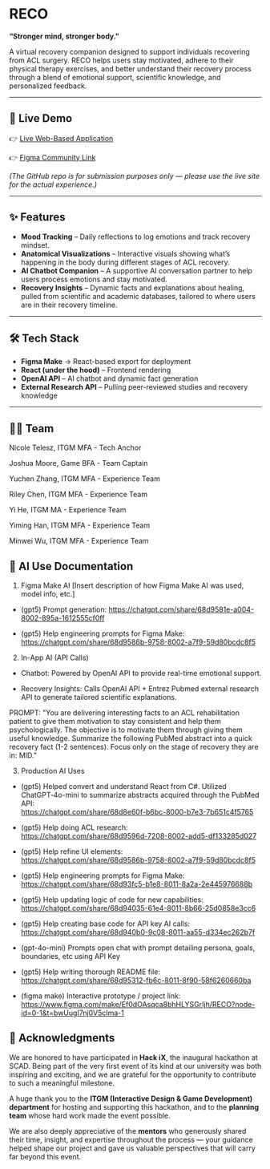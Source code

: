 # RECO  
**“Stronger mind, stronger body.”**  

A virtual recovery companion designed to support individuals recovering from ACL surgery. RECO helps users stay motivated, adhere to their physical therapy exercises, and better understand their recovery process through a blend of emotional support, scientific knowledge, and personalized feedback.  

---

## 🚀 Live Demo  
👉 [Live Web-Based Application](https://knob-dwell-34466238.figma.site/)

👉 [Figma Community Link](https://www.figma.com/community/file/1553970523770663652)

*(The GitHub repo is for submission purposes only — please use the live site for the actual experience.)*  

---

## ✨ Features  
- **Mood Tracking** – Daily reflections to log emotions and track recovery mindset.  
- **Anatomical Visualizations** – Interactive visuals showing what’s happening in the body during different stages of ACL recovery.  
- **AI Chatbot Companion** – A supportive AI conversation partner to help users process emotions and stay motivated.  
- **Recovery Insights** – Dynamic facts and explanations about healing, pulled from scientific and academic databases, tailored to where users are in their recovery timeline.  

---

## 🛠️ Tech Stack  
- **Figma Make** → React-based export for deployment  
- **React (under the hood)** – Frontend rendering  
- **OpenAI API** – AI chatbot and dynamic fact generation  
- **External Research API** – Pulling peer-reviewed studies and recovery knowledge  

---

## 👩‍💻 Team

Nicole Telesz, ITGM MFA - Tech Anchor

Joshua Moore, Game BFA - Team Captain

Yuchen Zhang, ITGM MFA - Experience Team

Riley Chen, ITGM MFA - Experience Team

Yi He, ITGM MA - Experience Team

Yiming Han, ITGM MFA - Experience Team

Minwei Wu, ITGM MFA - Experience Team

## 🤖 AI Use Documentation
1. Figma Make AI
[Insert description of how Figma Make AI was used, model info, etc.]

-  (gpt5) Prompt generation: 
https://chatgpt.com/share/68d9581e-a004-8002-895a-1612555cf0ff

- (gpt5) Help engineering prompts for Figma Make:  
  https://chatgpt.com/share/68d9586b-9758-8002-a7f9-59d80bcdc8f5  

2. In-App AI (API Calls)
- Chatbot: Powered by OpenAI API to provide real-time emotional support.



- Recovery Insights: Calls OpenAI API + Entrez Pubmed external research API to generate tailored scientific explanations.

PROMPT: "You are delivering interesting facts to an ACL rehabilitation patient to give them motivation to stay consistent and help them psychologically. 
The objective is to motivate them through giving them useful knowledge. Summarize the following PubMed abstract into a quick recovery fact (1-2 sentences). 
Focus only on the stage of recovery they are in: MID."

3. Production AI Uses


- (gpt5) Helped convert and understand React from C#. Utilized ChatGPT‑4o-mini to summarize abstracts acquired through the PubMed API:  
  https://chatgpt.com/share/68d8e60f-b6bc-8000-b7e3-7b651c4f5765  

- (gpt5) Help doing ACL research:  
  https://chatgpt.com/share/68d9596d-7208-8002-add5-df133285d027  

- (gpt5) Help refine UI elements:  
  https://chatgpt.com/share/68d9586b-9758-8002-a7f9-59d80bcdc8f5  

- (gpt5) Help engineering prompts for Figma Make:  
  https://chatgpt.com/share/68d93fc5-b1e8-8011-8a2a-2e445976688b  

- (gpt5) Help updating logic of code for new capabilities:  
  https://chatgpt.com/share/68d94035-61e4-8011-8b66-25d0858e3cc6  

- (gpt5) Help creating base code for API key AI calls:  
  https://chatgpt.com/share/68d940b0-9c08-8011-aa55-d334ec262b7f  

- (gpt-4o-mini) Prompts open chat with prompt detailing persona, goals, boundaries, etc using API Key  

- (gpt5) Help writing thorough README file:  
  https://chatgpt.com/share/68d95312-fb6c-8011-8f90-58f6260660ba  

- (figma make) Interactive prototype / project link:  
  https://www.figma.com/make/Ef0dOAsqca8bhHLYSGrIjh/RECO?node-id=0-1&t=bwUugI7nj0V5cIma-1


## 🙏 Acknowledgments  

We are honored to have participated in **Hack iX**, the inaugural hackathon at SCAD. Being part of the very first event of its kind at our university was both inspiring and exciting, and we are grateful for the opportunity to contribute to such a meaningful milestone.  

A huge thank you to the **ITGM (Interactive Design & Game Development) department** for hosting and supporting this hackathon, and to the **planning team** whose hard work made the event possible.  

We are also deeply appreciative of the **mentors** who generously shared their time, insight, and expertise throughout the process — your guidance helped shape our project and gave us valuable perspectives that will carry far beyond this event.  

